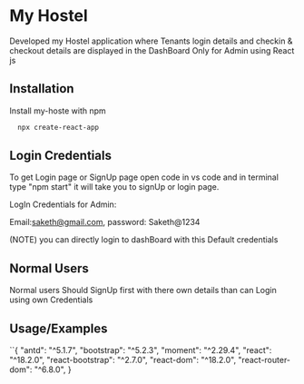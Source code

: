 # My Hostel

Developed my Hostel application where Tenants login details and checkin & checkout details are displayed in the DashBoard Only for Admin using React js


## Installation

Install my-hoste with npm

```bash
  npx create-react-app
```
  
    
## Login Credentials
To get Login page or SignUp page  open code in vs code and in terminal type "npm start" it will take you to signUp or login page.

LogIn Credentials for Admin:

Email:saketh@gmail.com,
password: Saketh@1234

(NOTE) you can directly login to dashBoard with this Default credentials

## Normal Users
Normal users Should SignUp first with there own details than can Login using own Credentials
## Usage/Examples

``{
    "antd": "^5.1.7",
    "bootstrap": "^5.2.3",
    "moment": "^2.29.4",
    "react": "^18.2.0",
    "react-bootstrap": "^2.7.0",
    "react-dom": "^18.2.0",
    "react-router-dom": "^6.8.0",
}

```

